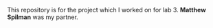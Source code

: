 This repository is for the project which I worked on for lab 3. **Matthew Spilman** was my partner.
